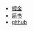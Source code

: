 - [掘金](https://juejin.im/post/5aae70616fb9a028c71e3bf8)
- [简书](https://www.jianshu.com/p/cad966097d9d)
- [github](https://github.com/qinmengjiao/blog-article-qin/tree/master)